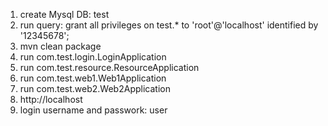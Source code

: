 1. create Mysql DB: test
2. run query: grant all privileges on test.* to 'root'@'localhost' identified by '12345678';
3. mvn clean package
4. run com.test.login.LoginApplication
5. run com.test.resource.ResourceApplication
6. run com.test.web1.Web1Application
7. run com.test.web2.Web2Application
8. http://localhost
9. login username and passwork: user